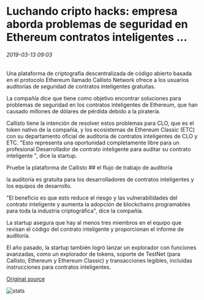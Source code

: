 # Luchando cripto hacks: empresa aborda problemas de seguridad en Ethereum contratos inteligentes ...

###### 2019-03-13 09:03

Una plataforma de criptografía descentralizada de código abierto basada en el protocolo Ethereum llamado Callisto Network ofrece a los usuarios auditorías de seguridad de contratos inteligentes gratuitas.

La compañía dice que tiene como objetivo encontrar soluciones para problemas de seguridad en los contratos inteligentes de Ethereum, que han causado millones de dólares de pérdida debido a la piratería.

Callisto tiene la intención de resolver estos problemas para CLO, que es el token nativo de la compañía, y los ecosistemas de Ethereum Classic (ETC) con su departamento oficial de auditoría de contratos inteligentes de CLO y ETC. "Esto representa una oportunidad completamente libre para un profesional Desarrollador de contrato inteligente para auditar su contrato inteligente ", dice la startup.

Pruebe la plataforma de Callisto ## el flujo de trabajo de auditoría

la auditoría es gratuita para los desarrolladores de contratos inteligentes y los equipos de desarrollo.

"El beneficio es que esto reduce el riesgo y las vulnerabilidades del contrato inteligente y aumenta la adopción de blockchains programables para toda la industria criptográfica", dice la compañía.

La startup asegura que hay al menos tres miembros en el equipo que revisan el código del contrato inteligente y proporcionan el informe de auditoría.

El año pasado, la startup también logró lanzar un explorador con funciones avanzadas, como un explorador de tokens, soporte de TestNet (para Callisto, Ethereum y Ethereum Classic) y transacciones legibles, incluidas instrucciones para contratos inteligentes.

[Original source](https://cointelegraph.com/news/fighting-crypto-hacks-company-tackles-security-issues-in-ethereum-smart-contracts)

![stats](https://c.statcounter.com/11760860/0/a89fa40b/1/ "stats")